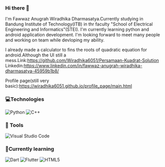 ### Hi there 👋
I'm Fawwaz Anugrah Wiradhika Dharmasatya.Currently studying in Bandung Institute of Technology(ITB) in thr faculty "School of Electrical Engineering and Informatics"(STEI).
I'm currently learning python and android application development.
I'm looking forward to meet many people and working on team while devloping my ability.


I already made a calculator to fins the roots of quadratic equation for android.Although the UI still a mess.Link:https://github.com/Wiradhika6051/Persamaan-Kuadrat-Solution
Linkedin:https://www.linkedin.com/in/fawwaz-anugrah-wiradhika-dharmasatya-45959b1b8/

Profile page(still very basic):https://wiradhika6051.github.io/profile_page/main.html


### 💻Technologies 
<p>
<img alt="Python" src="https://img.shields.io/badge/python-%2314354C.svg?style=for-the-badge&logo=python&logoColor=white"/>
<img alt="C++" src="https://img.shields.io/badge/c++-%2300599C.svg?style=for-the-badge&logo=c%2B%2B&logoColor=white"/>
</p>

### 🔨 Tools
<p>
  <img alt="Visual Studio Code" src="https://img.shields.io/badge/VisualStudioCode-0078d7.svg?style=for-the-badge&logo=visual-studio-code&logoColor=white"/>
</p>

### 📖Currently learning
<p>
<img alt="Dart" src="https://img.shields.io/badge/dart-%230175C2.svg?style=for-the-badge&logo=dart&logoColor=white"/>
<img alt="Flutter" src="https://img.shields.io/badge/Flutter-%2302569B.svg?style=for-the-badge&logo=Flutter&logoColor=white" />
<img alt="HTML5" src="https://img.shields.io/badge/html5-%23E34F26.svg?style=for-the-badge&logo=html5&logoColor=white"/>
</p>
